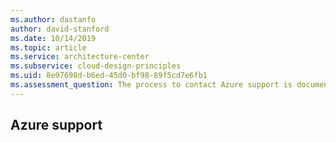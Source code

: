 ```yaml
---
ms.author: dastanfo
author: david-stanford
ms.date: 10/14/2019
ms.topic: article
ms.service: architecture-center
ms.subservice: cloud-design-principles
ms.uid: 8e97698d-b6ed-45d0-bf98-89f5cd7e6fb1
ms.assessment_question: The process to contact Azure support is documented and understood
---
```

## Azure support



